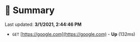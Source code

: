 # 📖 Summary
Last updated: **3/1/2021, 2:44:46 PM**

- `GET` [https://google.com](https://google.com) - **Up** (132ms)
